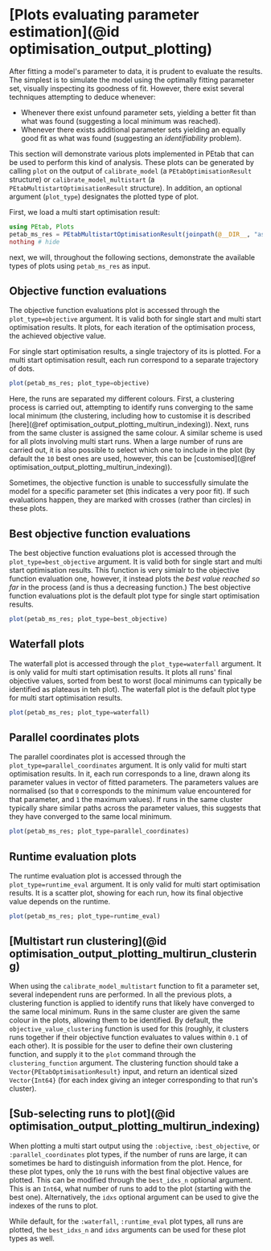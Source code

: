 # [Plots evaluating parameter estimation](@id optimisation_output_plotting)

After fitting a model's parameter to data, it is prudent to evaluate the results. The simplest is to simulate the model using the optimally fitting parameter set, visually inspecting its goodness of fit. However, there exist several techniques attempting to deduce whenever:
- Whenever there exist unfound parameter sets, yielding a better fit than what was found (suggesting a local minimum was reached).
- Whenever there exists additional parameter sets yielding an equally good fit as what was found (suggesting an *identifiability* problem).

This section will demonstrate various plots implemented in PEtab that can be used to perform this kind of analysis. These plots can be generated by calling `plot` on the output of `calibrate_model` (a `PEtabOptimisationResult` structure) or `calibrate_model_multistart` (a `PEtabMultistartOptimisationResult` structure). In addition, an optional argument (`plot_type`) designates the plotted type of plot.

First, we load a multi start optimisation result:
```julia
using PEtab, Plots
petab_ms_res = PEtabMultistartOptimisationResult(joinpath(@__DIR__, "assets", "optimisation_results", "boehm"))
nothing # hide
```
next, we will, throughout the following sections, demonstrate the available types of plots using `petab_ms_res` as input.

## Objective function evaluations

The objective function evaluations plot is accessed through the `plot_type=objective` argument. It is valid both for single start and multi start optimisation results. It plots, for each iteration of the optimisation process, the achieved objective value.

For single start optimisation results, a single trajectory of its is plotted. For a multi start optimisation result, each run correspond to a separate trajectory of dots. 
```julia
plot(petab_ms_res; plot_type=objective)
```
Here, the runs are separated my different colours. First, a clustering process is carried out, attempting to identify runs converging to the same local minimum (the clustering, including how to customise it is described [here](@ref optimisation_output_plotting_multirun_indexing)). Next, runs from the same cluster is assigned the same colour. A similar scheme is used for all plots involving multi start runs. When a large number of runs are carried out, it is also possible to select which one to include in the plot (by default the `10` best ones are used, however, this can be [customised](@ref optimisation_output_plotting_multirun_indexing)).

Sometimes, the objective function is unable to successfully simulate the model for a specific parameter set (this indicates a very poor fit). If such evaluations happen, they are marked with crosses (rather than circles) in these plots. 

## Best objective function evaluations

The best objective function evaluations plot is accessed through the `plot_type=best_objective` argument. It is valid both for single start and multi start optimisation results. This function is very simialr to the objective function evaluation one, however, it instead plots the *best value reached so far* in the process (and is thus a decreasing function.) The best objective function evaluations plot is the default plot type for single start optimisation results.
```julia
plot(petab_ms_res; plot_type=best_objective)
```

## Waterfall plots

The waterfall plot is accessed through the `plot_type=waterfall` argument. It is only valid for multi start optimisation results. It plots all runs' final objective values, sorted from best to worst (local minimums can typically be identified as plateaus in teh plot). The waterfall plot is the default plot type for multi start optimisation results.
```julia
plot(petab_ms_res; plot_type=waterfall)
```

## Parallel coordinates plots

The parallel coordinates plot is accessed through the `plot_type=parallel_coordinates` argument. It is only valid for multi start optimisation results. In it, each run corresponds to a line, drawn along its parameter values in vector of fitted parameters. The parameters values are normalised (so that `0` corresponds to the minimum value encountered for that parameter, and `1` the maximum values). If runs in the same cluster typically share similar paths across the parameter values, this suggests that they have converged to the same local minimum.
```julia
plot(petab_ms_res; plot_type=parallel_coordinates)
```

## Runtime evaluation plots

The runtime evaluation plot is accessed through the `plot_type=runtime_eval` argument. It is only valid for multi start optimisation results. It is a scatter plot, showing for each run, how its final objective value depends on the runtime.
```julia
plot(petab_ms_res; plot_type=runtime_eval)
```


## [Multistart run clustering](@id optimisation_output_plotting_multirun_clustering)

When using the `calibrate_model_multistart` function to fit a parameter set, several independent runs are performed. In all the previous plots, a clustering function is applied to identify runs that likely have converged to the same local minimum. Runs in the same cluster are given the same colour in the plots, allowing them to be identified. By default, the `objective_value_clustering` function is used for this (roughly, it clusters runs together if their objective function evaluates to values within `0.1` of each other). It is possible for the user to define their own clustering function, and supply it to the `plot` command through the `clustering_function` argument. The clustering function should take a `Vector{PEtabOptimisationResult}` input, and return an identical sized `Vector{Int64}` (for each index giving an integer corresponding to that run's cluster).


## [Sub-selecting runs to plot](@id optimisation_output_plotting_multirun_indexing)
When plotting a multi start output using the `:objective`, `:best_objective`, or `:parallel_coordinates` plot types, if the number of runs are large, it can sometimes be hard to distinguish information from the plot. Hence, for these plot types, only the `10` runs with the best final objective values are plotted. This can be modified through the `best_idxs_n` optional argument. This is an `Int64`, what number of runs to add to the plot (starting with the best one). Alternatively, the `idxs` optional argument can be used to give the indexes of the runs to plot. 

While default, for the `:waterfall`, `:runtime_eval` plot types, all runs are plotted, the `best_idxs_n` and `idxs` arguments can be used for these plot types as well.

